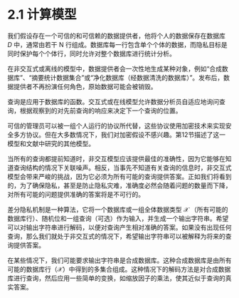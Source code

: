 # 2.1 计算模型

我们假设存在一个可信的和可信赖的数据提供者，他将个人的数据保存在数据库 $D$ 中，通常由若干 N 行组成。数据库每一行包含单个个体的数据，而隐私目标是同时保护每个个体行，同时允许对整个数据库进行统计分析。  

在非交互式或离线的模型中，数据提供者会一次性地生成某种对象，例如“合成数据库”、“摘要统计数据集合”或“净化数据库（经数据清洗的数据库）”。发布后，数据提供者不再扮演任何角色，原始数据可能会被销毁。    

查询是应用于数据库的函数。交互式或在线模型允许数据分析员自适应地询问查询，根据观察到的对先前查询的响应来决定下一个查询的位置。  

可信的管理员可以被一组个人运行的协议所代替，这些协议使用加密技术来实现安全多方协议。但在大多数情况下，我们对加密假设不感兴趣。第12节描述了这一模型和文献中研究的其他模型。

当所有的查询都提前知道时，非交互模型应该提供最佳的准确性，因为它能够在知道查询结构的情况下关联噪声。相反，当事先不知道有关查询的信息时，非交互式模型会带来严峻的挑战，因为它必须为所有可能的查询提供答案。正如我们将看到的，为了确保隐私，甚至是防止隐私灾难，准确度必然会随着问题的数量而下降，对所有可能的问题提供准确的答案将是不可行的。  

差分隐私机制是一种算法，它将一个数据库或一组全体数据类型 $\mathcal{X}$ （所有可能的数据库行）、随机位和一组查询（可选）作为输入，并生成一个输出字符串。希望可以对输出字符串进行解码，以便对查询产生相对准确的答案。如果没有出现任何查询，那么我们就处于非交互式的情况下，希望输出字符串可以被解释为将来的查询提供答案。

在某些情况下，我们可能要求输出字符串是合成数据库。这种合成数据库是由所有可能的数据库行（$\mathcal{X}$）中得到的多集合组成。这种情况下的解码方法是对合成数据库进行查询，然后应用一些简单的变换，如缩放因子的乘法，使其近似于查询的真实答案。  

